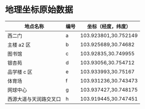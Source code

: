 # 地理坐标原始数据

| 地点名称 | 编号 | 坐标（经度，纬度）|
| --- | --- | --- |
| 西二门 | a | 103.923801,30.752149 |
| 主楼 a2 区 | b | 103.925689,30.74682 |
| 图书馆 | c | 103.92835,30.749955 |
| 银杏苑 | d | 103.93056,30.754712 |
| 品学楼 c 区 | e | 103.933993,30.75167 |
| 体育场 | f | 103.931236,30.743473 |
| 网球中心 | g | 103.937427,30.748175 |
| 西源大道与天润路交叉口 | h | 103.919445,30.747451 |
